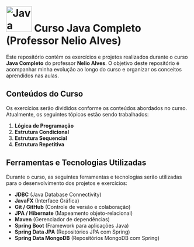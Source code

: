 # <img src="https://cdn.jsdelivr.net/gh/devicons/devicon@latest/icons/java/java-original-wordmark.svg" alt="Java" width="70" height="70"/> Curso Java Completo (Professor Nelio Alves) 

Este repositório contém os exercícios e projetos realizados durante o curso **Java Completo** do professor **Nelio Alves**. O objetivo deste repositório é acompanhar minha evolução ao longo do curso e organizar os conceitos aprendidos nas aulas.

## Conteúdos do Curso

Os exercícios serão divididos conforme os conteúdos abordados no curso. Atualmente, os seguintes tópicos estão sendo trabalhados:

1. **Lógica de Programação**
2. **Estrutura Condicional**
3. **Estrutura Sequencial**
4. **Estrutura Repetitiva**

## Ferramentas e Tecnologias Utilizadas

Durante o curso, as seguintes ferramentas e tecnologias serão utilizadas para o desenvolvimento dos projetos e exercícios:

- **JDBC** (Java Database Connectivity)
- **JavaFX** (Interface Gráfica)
- **Git / GitHub** (Controle de versão e colaboração)
- **JPA / Hibernate** (Mapeamento objeto-relacional)
- **Maven** (Gerenciador de dependências)
- **Spring Boot** (Framework para aplicações Java)
- **Spring Data JPA** (Repositórios JPA com Spring)
- **Spring Data MongoDB** (Repositórios MongoDB com Spring)
